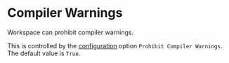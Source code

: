 <!--
 Compiler Warnings.md

 This source file is part of the Workspace open source project.
 https://github.com/SDGGiesbrecht/Workspace

 Copyright ©2017 Jeremy David Giesbrecht and the Workspace project contributors.

 Soli Deo gloria.

 Licensed under the Apache Licence, Version 2.0.
 See http://www.apache.org/licenses/LICENSE-2.0 for licence information.
 -->

# Compiler Warnings

Workspace can prohibit compiler warnings.

This is controlled by the [configuration](Configuring%20Workspace.md) option `Prohibit Compiler Warnings`. The default value is `True`.
